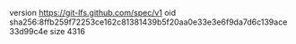 version https://git-lfs.github.com/spec/v1
oid sha256:8ffb259f72253ce162c81381439b5f20aa0e33e3e6f9da7d6c139ace33d99c4e
size 4316
